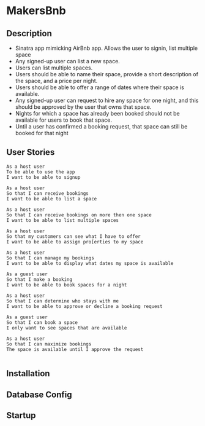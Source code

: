 # MakersBnb 

Description
-------
* Sinatra app mimicking AirBnb app. Allows the user to signin, list multiple space
* Any signed-up user can list a new space.
* Users can list multiple spaces.
* Users should be able to name their space, provide a short description of the space, and a price per night.
* Users should be able to offer a range of dates where their space is available.
* Any signed-up user can request to hire any space for one night, and this should be approved by the user that  owns that space.
* Nights for which a space has already been booked should not be available for users to book that space.
* Until a user has confirmed a booking request, that space can still be booked for that night

User Stories
------
```
As a host user 
To be able to use the app 
I want to be able to signup

As a host user
So that I can receive bookings
I want to be able to list a space

As a host user 
So that I can receive bookings on more then one space
I want to be able to list multiple spaces

As a host user 
So that my customers can see what I have to offer
I want to be able to assign pro[erties to my space

As a host user 
So that I can manage my bookings
I want to be able to display what dates my space is available

As a guest user 
So that I make a booking
I want to be able to book spaces for a night

As a host user 
So that I can determine who stays with me
I want to be able to approve or decline a booking request

As a guest user 
So that I can book a space
I only want to see spaces that are available

As a host user 
So that I can maximize bookings
The space is available until I approve the request


```

Installation 
-------

Database Config
------

Startup
------








